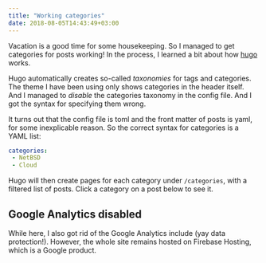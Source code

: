 ```yaml
---
title: "Working categories"
date: 2018-08-05T14:43:49+03:00
---
```


Vacation is a good time for some housekeeping. So I managed to get categories
for posts working! In the process, I learned a bit about how
[hugo](https://gohugo.io/) works.

Hugo automatically creates so-called *taxonomies* for tags and categories. The
theme I have been using only shows categories in the header itself. And I
managed to *disable* the categories taxonomy in the config file. And I got the
syntax for specifying them wrong.

It turns out that the config file is toml and the front matter of posts is
yaml, for some inexplicable reason. So the correct syntax for categories is a
YAML list:

```yaml
categories:
 - NetBSD
 - Cloud
```

Hugo will then create pages for each category under `/categories`, with a
filtered list of posts. Click a category on a post below to see it.

## Google Analytics disabled

While here, I also got rid of the Google Analytics include (yay data
protection!). However, the whole site remains hosted on Firebase Hosting,
which is a Google product.
